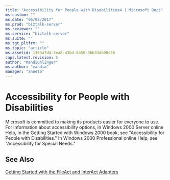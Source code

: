 ```yaml
---
title: "Accessibility for People with Disabilities4 | Microsoft Docs"
ms.custom: ""
ms.date: "06/08/2017"
ms.prod: "biztalk-server"
ms.reviewer: ""
ms.service: "biztalk-server"
ms.suite: ""
ms.tgt_pltfrm: ""
ms.topic: "article"
ms.assetid: 1363a7d4-3ea8-43bd-8a50-3bb33db98c56
caps.latest.revision: 5
author: "MandiOhlinger"
ms.author: "mandia"
manager: "anneta"
---
```

# Accessibility for People with Disabilities
Microsoft is committed to making its products easier for everyone to use. For information about accessibility options, in Windows 2000 Server online Help, in the Getting Started with Windows 2000 book, see "Accessibility for People with Disabilities." In Windows 2000 Professional online Help, see "Accessibility for Special Needs."  
  
## See Also  
 [Getting Started with the FileAct and InterAct Adapters](../../adapters-and-accelerators/fileact-interact/getting-started-with-the-fileact-and-interact-adapters.md)